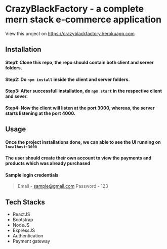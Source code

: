 # CrazyBlackFactory - a complete mern stack e-commerce application
View this project on https://crazyblackfactory.herokuapp.com

## Installation
#### Step1: Clone this repo, the repo should contain both client and server folders.
#### Step2: Do `npm install` inside the client and server folders.
#### Step3: After successfull installation, do `npm start` in the respective client and sever.
#### Step4: Now the client will listen at the port 3000, whereas, the server starts listening at the port 4000.

## Usage
#### Once the project installations done, we can able to see the UI running on `localhost:3000`
#### The user should create their own account to view the payments and products which was already purchased 
#### Sample login credentials
> Email - sample@gmail.com
> Password - 123

## Tech Stacks 
* ReactJS
* Bootstrap
* NodeJS
* ExpressJS
* Authentication
* Payment gateway
